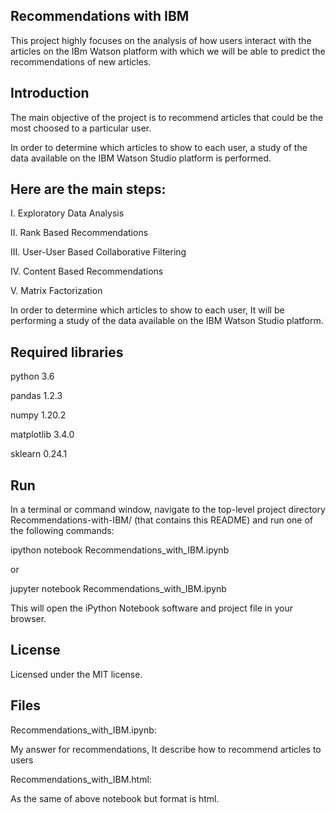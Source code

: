 ## Recommendations with IBM ##

This project highly focuses on the analysis of how users interact with the articles on the IBm Watson platform with which we will be able to predict the recommendations of new articles.

## Introduction ##

The main objective of the project is to recommend articles that could be the most choosed to a particular user. 

In order to determine which articles to show to each user, a study of the data available on the IBM Watson Studio platform is performed. 

## Here are the main steps: ##

I. Exploratory Data Analysis 

II. Rank Based Recommendations 

III. User-User Based Collaborative Filtering 

IV. Content Based Recommendations 

V. Matrix Factorization

In order to determine which articles to show to each user, It will be performing a study of the data available on the IBM Watson Studio platform.

## Required libraries ##

python 3.6

pandas 1.2.3

numpy 1.20.2

matplotlib 3.4.0

sklearn 0.24.1

## Run ##

In a terminal or command window, navigate to the top-level project directory Recommendations-with-IBM/ (that contains this README) and run one of the following commands:

ipython notebook Recommendations_with_IBM.ipynb

or

jupyter notebook Recommendations_with_IBM.ipynb

This will open the iPython Notebook software and project file in your browser.

## License ##

Licensed under the MIT license.

## Files ##

Recommendations_with_IBM.ipynb:

My answer for recommendations, It describe how to recommend articles to users

Recommendations_with_IBM.html:

As the same of above notebook but format is html.
